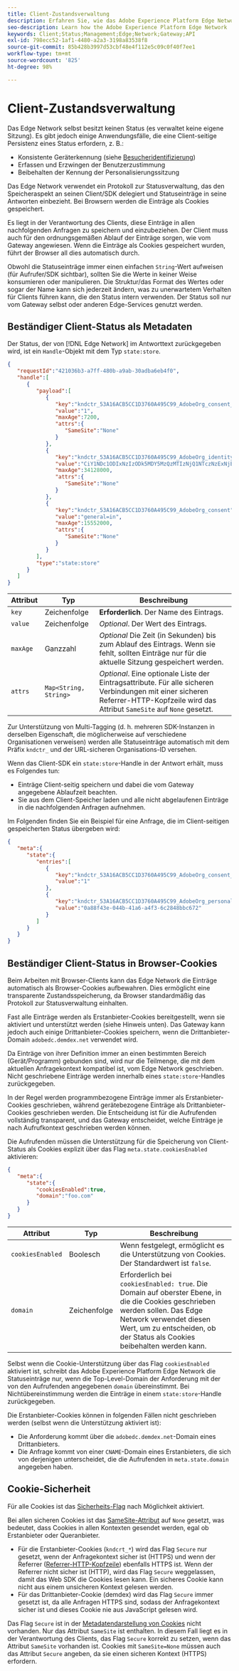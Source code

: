 ```yaml
---
title: Client-Zustandsverwaltung
description: Erfahren Sie, wie das Adobe Experience Platform Edge Network den Client-Status verwaltet.
seo-description: Learn how the Adobe Experience Platform Edge Network  manages client state
keywords: Client;Status;Management;Edge;Network;Gateway;API
exl-id: 798ecc52-1af1-4480-a2a3-3198a83538f8
source-git-commit: 85b428b3997d53cbf48e4f112e5c09c0f40f7ee1
workflow-type: tm+mt
source-wordcount: '825'
ht-degree: 98%

---
```


# Client-Zustandsverwaltung

Das Edge Network selbst besitzt keinen Status (es verwaltet keine eigene Sitzung). Es gibt jedoch einige Anwendungsfälle, die eine Client-seitige Persistenz eines Status erfordern, z. B.:

* Konsistente Geräterkennung (siehe [Besucheridentifizierung](visitor-identification.md))
* Erfassen und Erzwingen der Benutzerzustimmung
* Beibehalten der Kennung der Personalisierungssitzung

Das Edge Network verwendet ein Protokoll zur Statusverwaltung, das den Speicheraspekt an seinen Client/SDK delegiert und Statuseinträge in seine Antworten einbezieht. Bei Browsern werden die Einträge als Cookies gespeichert.

Es liegt in der Verantwortung des Clients, diese Einträge in allen nachfolgenden Anfragen zu speichern und einzubeziehen. Der Client muss auch für den ordnungsgemäßen Ablauf der Einträge sorgen, wie vom Gateway angewiesen. Wenn die Einträge als Cookies gespeichert wurden, führt der Browser all dies automatisch durch.

Obwohl die Statuseinträge immer einen einfachen `String`-Wert aufweisen (für Aufrufer/SDK sichtbar), sollten Sie die Werte in keiner Weise konsumieren oder manipulieren. Die Struktur/das Format des Wertes oder sogar der Name kann sich jederzeit ändern, was zu unerwartetem Verhalten für Clients führen kann, die den Status intern verwenden. Der Status soll nur vom Gateway selbst oder anderen Edge-Services genutzt werden.

## Beständiger Client-Status als Metadaten

Der Status, der von [!DNL Edge Network] im Antworttext zurückgegeben wird, ist ein `Handle`-Objekt mit dem Typ `state:store`.

```json
{
   "requestId":"421036b3-a7ff-480b-a9ab-30adba6eb4f0",
   "handle":[
      {
         "payload":[
            {
               "key":"kndctr_53A16ACB5CC1D3760A495C99_AdobeOrg_consent_check",
               "value":"1",
               "maxAge":7200,
               "attrs":{
                  "SameSite":"None"
               }
            },
            {
               "key":"kndctr_53A16ACB5CC1D3760A495C99_AdobeOrg_identity",
               "value":"CiY1NDc1ODIxNzIzODk5MDY5MzQzMTIzNjQ1NTczNzExNjE4OTA1MFINCLGOvszNLhABGAEgBKABsY6-zM0uqAGHz-z2y82cul3wAbGOvszNLg==",
               "maxAge":34128000,
               "attrs":{
                  "SameSite":"None"
               }
            },
            {
               "key":"kndctr_53A16ACB5CC1D3760A495C99_AdobeOrg_consent",
               "value":"general=in",
               "maxAge":15552000,
               "attrs":{
                  "SameSite":"None"
               }
            }
         ],
         "type":"state:store"
      }
   ]
}
```

| Attribut | Typ | Beschreibung |
| --- | --- | --- |
| `key` | Zeichenfolge | **Erforderlich**. Der Name des Eintrags. |
| `value` | Zeichenfolge | *Optional*. Der Wert des Eintrags. |
| `maxAge` | Ganzzahl | *Optional* Die Zeit (in Sekunden) bis zum Ablauf des Eintrags. Wenn sie fehlt, sollten Einträge nur für die aktuelle Sitzung gespeichert werden. |
| `attrs` | `Map<String, String>` | *Optional*. Eine optionale Liste der Eintragsattribute. Für alle sicheren Verbindungen mit einer sicheren Referrer-HTTP-Kopfzeile wird das Attribut `SameSite` auf `None` gesetzt. |


Zur Unterstützung von Multi-Tagging (d. h. mehreren SDK-Instanzen in derselben Eigenschaft, die möglicherweise auf verschiedene Organisationen verweisen) werden alle Statuseinträge automatisch mit dem Präfix `kndctr_` und der URL-sicheren Organisations-ID versehen.

Wenn das Client-SDK ein `state:store`-Handle in der Antwort erhält, muss es Folgendes tun:

* Einträge Client-seitig speichern und dabei die vom Gateway angegebene Ablaufzeit beachten.
* Sie aus dem Client-Speicher laden und alle nicht abgelaufenen Einträge in die nachfolgenden Anfragen aufnehmen.

Im Folgenden finden Sie ein Beispiel für eine Anfrage, die im Client-seitigen gespeicherten Status übergeben wird:

```json
{
   "meta":{
      "state":{
         "entries":[
            {
               "key":"kndctr_53A16ACB5CC1D3760A495C99_AdobeOrg_consent_check",
               "value":"1"
            },
            {
               "key":"kndctr_53A16ACB5CC1D3760A495C99_AdobeOrg_personalization_sessionId",
               "value":"0a88f43e-044b-41a6-a4f3-6c2848bbc672"
            }
         ]
      }
   }
}
```

## Beständiger Client-Status in Browser-Cookies

Beim Arbeiten mit Browser-Clients kann das Edge Network die Einträge automatisch als Browser-Cookies aufbewahren. Dies ermöglicht eine transparente Zustandsspeicherung, da Browser standardmäßig das Protokoll zur Statusverwaltung einhalten.

Fast alle Einträge werden als Erstanbieter-Cookies bereitgestellt, wenn sie aktiviert und unterstützt werden (siehe Hinweis unten). Das Gateway kann jedoch auch einige Drittanbieter-Cookies speichern, wenn die Drittanbieter-Domain `adobedc.demdex.net` verwendet wird.

Da Einträge von ihrer Definition immer an einen bestimmten Bereich (Gerät/Programm) gebunden sind, wird nur die Teilmenge, die mit dem aktuellen Anfragekontext kompatibel ist, vom Edge Network geschrieben. Nicht geschriebene Einträge werden innerhalb eines `state:store`-Handles zurückgegeben.

In der Regel werden programmbezogene Einträge immer als Erstanbieter-Cookies geschrieben, während gerätebezogene Einträge als Drittanbieter-Cookies geschrieben werden. Die Entscheidung ist für die Aufrufenden vollständig transparent, und das Gateway entscheidet, welche Einträge je nach Aufrufkontext geschrieben werden können.

Die Aufrufenden müssen die Unterstützung für die Speicherung von Client-Status als Cookies explizit über das Flag `meta.state.cookiesEnabled` aktivieren:

```json
{
   "meta":{
      "state":{
         "cookiesEnabled":true,
         "domain":"foo.com"
      }
   }
}
```

| Attribut | Typ | Beschreibung |
| --- | --- | --- |
| `cookiesEnabled` | Boolesch | Wenn festgelegt, ermöglicht es die Unterstützung von Cookies. Der Standardwert ist `false`. |
| `domain` | Zeichenfolge | Erforderlich bei `cookiesEnabled: true`. Die Domain auf oberster Ebene, in die die Cookies geschrieben werden sollen. Das Edge Network verwendet diesen Wert, um zu entscheiden, ob der Status als Cookies beibehalten werden kann. |

Selbst wenn die Cookie-Unterstützung über das Flag `cookiesEnabled` aktiviert ist, schreibt das Adobe Experience Platform Edge Network die Statuseinträge nur, wenn die Top-Level-Domain der Anforderung mit der von den Aufrufenden angegebenen `domain` übereinstimmt. Bei Nichtübereinstimmung werden die Einträge in einem `state:store`-Handle zurückgegeben.

Die Erstanbieter-Cookies können in folgenden Fällen nicht geschrieben werden (selbst wenn die Unterstützung aktiviert ist):

* Die Anforderung kommt über die `adobedc.demdex.net`-Domain eines Drittanbieters.
* Die Anfrage kommt von einer `CNAME`-Domain eines Erstanbieters, die sich von derjenigen unterscheidet, die die Aufrufenden in `meta.state.domain` angegeben haben.

## Cookie-Sicherheit

Für alle Cookies ist das [Sicherheits-Flag](https://developer.mozilla.org/de-DE/docs/Web/HTTP/Cookies#restrict_access_to_cookies) nach Möglichkeit aktiviert.

Bei allen sicheren Cookies ist das [SameSite-Attribut](https://developer.mozilla.org/de-DE/docs/Web/HTTP/Headers/Set-Cookie/SameSite) auf `None` gesetzt, was bedeutet, dass Cookies in allen Kontexten gesendet werden, egal ob Erstanbieter oder Queranbieter.

* Für die Erstanbieter-Cookies (`kndcrt_*`) wird das Flag `Secure` nur gesetzt, wenn der Anfragekontext sicher ist (HTTPS) und wenn der Referrer ([Referrer-HTTP-Kopfzeile](https://developer.mozilla.org/de-DE/docs/Web/HTTP/Headers/Referer)) ebenfalls HTTPS ist. Wenn der Referrer nicht sicher ist (HTTP), wird das Flag `Secure` weggelassen, damit das Web SDK die Cookies lesen kann. Ein sicheres Cookie kann nicht aus einem unsicheren Kontext gelesen werden.
* Für das Drittanbieter-Cookie (demdex) wird das Flag `Secure` immer gesetzt ist, da alle Anfragen HTTPS sind, sodass der Anfragekontext sicher ist und dieses Cookie nie aus JavaScript gelesen wird.

Das Flag `Secure` ist in der [Metadatendarstellung von Cookies](#state-as-metadata) nicht vorhanden. Nur das Attribut `SameSite` ist enthalten. In diesem Fall liegt es in der Verantwortung des Clients, das Flag `Secure` korrekt zu setzen, wenn das Attribut `SameSite` vorhanden ist. Cookies mit `SameSite=None` müssen auch das Attribut `Secure` angeben, da sie einen sicheren Kontext (HTTPS) erfordern.
